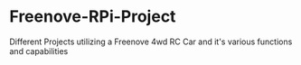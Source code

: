# Freenove-RPi-Project
Different Projects utilizing a Freenove 4wd RC Car and it's various functions and capabilities
